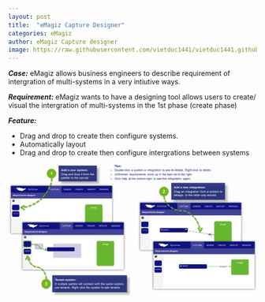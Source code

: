 ```yaml
---
layout: post
title:  "eMagiz Capture Designer"
categories: eMagiz
author: eMagiz Capture designer 
image: https://raw.githubusercontent.com/vietduc1441/vietduc1441.github.io/master/img/Create_infographic_thumb.png
---
```


*__Case:__* eMagiz allows business engineers to describe requirement of intergration of multi-systems in a very intiutive ways. 

*__Requirement:__* eMagiz wants to have a designing tool allows users to create/ visual the intergration of multi-systems in the 1st phase (create phase)

*__Feature:__*

- Drag and drop to create then configure systems. 
- Automatically layout
- Drag and drop to create then configure intergrations between systems


![Create designer](https://raw.githubusercontent.com/vietduc1441/vietduc1441.github.io/master/img/Create_infographic.png "create designer")


